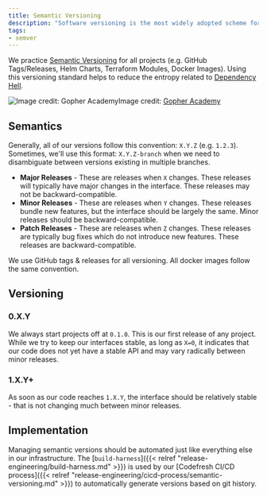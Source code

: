 ```yaml
---
title: Semantic Versioning
description: "Software versioning is the most widely adopted scheme for assigning unique version version numbers to software releases."
tags:
- semver
---
```


We practice [Semantic Versioning](https://semver.org/) for all projects (e.g. GitHub Tags/Releases, Helm Charts, Terraform Modules, Docker Images). Using this versioning standard helps to reduce the entropy related to [Dependency Hell](https://en.wikipedia.org/wiki/Dependency_hell).

![Image credit: [Gopher Academy](https://blog.gopheracademy.com/advent-2015/semver/)](/assets/aa35c54-semver.png)Image credit: [Gopher Academy](https://blog.gopheracademy.com/advent-2015/semver/)

## Semantics

Generally, all of our versions follow this convention: `X.Y.Z` (e.g. `1.2.3`). Sometimes, we'll use this format: `X.Y.Z-branch` when we need to disambiguate between versions existing in multiple branches.

- **Major Releases** - These are releases when `X` changes. These releases will typically have major changes in the interface. These releases may not be backward-compatible.
- **Minor Releases** - These are releases when `Y` changes. These releases bundle new features, but the interface should be largely the same. Minor releases should be backward-compatible.
- **Patch Releases** - These are releases when `Z` changes. These releases are typically bug fixes which do not introduce new features. These releases are backward-compatible.

We use GitHub tags & releases for all versioning. All docker images follow the same convention.

## Versioning

### 0.X.Y

We always start projects off at `0.1.0`. This is our first release of any project. While we try to keep our interfaces stable, as long as `X=0`, it indicates that our code does not yet have a stable API and may vary radically between minor releases.

### 1.X.Y+

As soon as our code reaches `1.X.Y`, the interface should be relatively stable - that is not changing much between minor releases.

## Implementation

Managing semantic versions should be automated just like everything else in our infrastructure. The [`build-harness`]({{< relref "release-engineering/build-harness.md" >}}) is used by our [Codefresh CI/CD process]({{< relref "release-engineering/cicd-process/semantic-versioning.md" >}}) to automatically generate versions based on git history.

